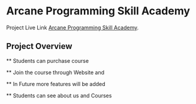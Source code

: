 # Arcane Programming Skill Academy

Project Live Link [Arcane Programming Skill Academy](https://arcane-educational-web.netlify.app/home).

## Project Overview

** Students can purchase course

** Join the course through Website and

** In Future more features will be added 

** Students can see about us and Courses
